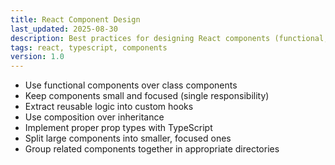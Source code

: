 ```yaml
---
title: React Component Design
last_updated: 2025-08-30
description: Best practices for designing React components (functional, small, single-responsibility)
tags: react, typescript, components
version: 1.0
---
```


- Use functional components over class components
- Keep components small and focused (single responsibility)
- Extract reusable logic into custom hooks
- Use composition over inheritance
- Implement proper prop types with TypeScript
- Split large components into smaller, focused ones
- Group related components together in appropriate directories
